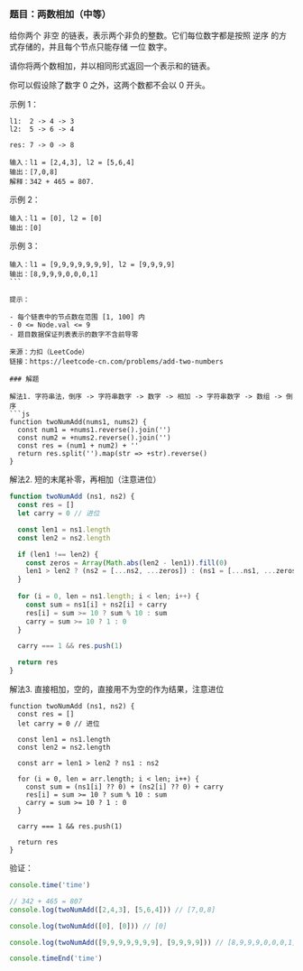 ### 题目：两数相加（中等）

给你两个 非空 的链表，表示两个非负的整数。它们每位数字都是按照 逆序 的方式存储的，并且每个节点只能存储 一位 数字。

请你将两个数相加，并以相同形式返回一个表示和的链表。

你可以假设除了数字 0 之外，这两个数都不会以 0 开头。

示例 1：

```
l1:  2 -> 4 -> 3
l2:  5 -> 6 -> 4

res: 7 -> 0 -> 8
```

```
输入：l1 = [2,4,3], l2 = [5,6,4]
输出：[7,0,8]
解释：342 + 465 = 807.
```

示例 2：
```
输入：l1 = [0], l2 = [0]
输出：[0]
```

示例 3：
```
输入：l1 = [9,9,9,9,9,9,9], l2 = [9,9,9,9]
输出：[8,9,9,9,0,0,0,1]
``` 

提示：

- 每个链表中的节点数在范围 [1, 100] 内
- 0 <= Node.val <= 9
- 题目数据保证列表表示的数字不含前导零

来源：力扣（LeetCode）
链接：https://leetcode-cn.com/problems/add-two-numbers

### 解题

解法1. 字符串法，倒序 -> 字符串数字 -> 数字 -> 相加 -> 字符串数字 -> 数组 -> 倒序
```js
function twoNumAdd(nums1, nums2) {
  const num1 = +nums1.reverse().join('')
  const num2 = +nums2.reverse().join('')
  const res = (num1 + num2) + ''
  return res.split('').map(str => +str).reverse()
}
```

解法2. 短的末尾补零，再相加（注意进位）
```js
function twoNumAdd (ns1, ns2) {
  const res = []
  let carry = 0 // 进位

  const len1 = ns1.length
  const len2 = ns2.length

  if (len1 !== len2) {
    const zeros = Array(Math.abs(len2 - len1)).fill(0)
    len1 > len2 ? (ns2 = [...ns2, ...zeros]) : (ns1 = [...ns1, ...zeros])
  }
  
  for (i = 0, len = ns1.length; i < len; i++) {
    const sum = ns1[i] + ns2[i] + carry
    res[i] = sum >= 10 ? sum % 10 : sum
    carry = sum >= 10 ? 1 : 0
  }

  carry === 1 && res.push(1)

  return res
}
```

解法3. 直接相加，空的，直接用不为空的作为结果，注意进位
```
function twoNumAdd (ns1, ns2) {
  const res = []
  let carry = 0 // 进位

  const len1 = ns1.length
  const len2 = ns2.length

  const arr = len1 > len2 ? ns1 : ns2
 
  for (i = 0, len = arr.length; i < len; i++) {
    const sum = (ns1[i] ?? 0) + (ns2[i] ?? 0) + carry
    res[i] = sum >= 10 ? sum % 10 : sum
    carry = sum >= 10 ? 1 : 0
  }

  carry === 1 && res.push(1)

  return res
}
```

验证：

```js
console.time('time')

// 342 + 465 = 807
console.log(twoNumAdd([2,4,3], [5,6,4])) // [7,0,8]

console.log(twoNumAdd([0], [0])) // [0]

console.log(twoNumAdd([9,9,9,9,9,9,9], [9,9,9,9])) // [8,9,9,9,0,0,0,1]

console.timeEnd('time')
```